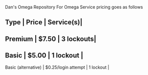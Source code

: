 Dan's Omega Repository
For Omega Service pricing goes as follows

Type    |  Price  |  Service(s)|
--------------------------------
Premium |  $7.50  |  3 lockouts|
--------------------------------
Basic   |  $5.00  |  1 lockout |
--------------------------------
Basic (alternative) | $0.25/login attempt | 1 lockout |
